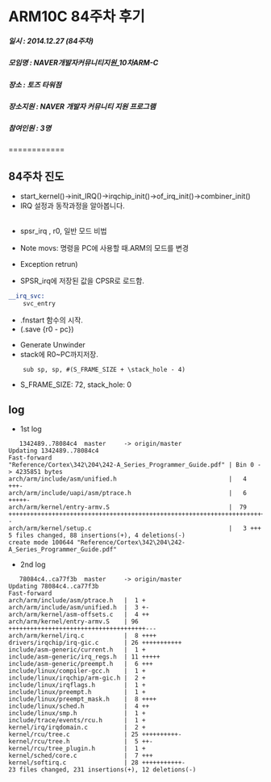 # ARM10C 84주차 후기
##### 일시 : 2014.12.27 (84주차)
##### 모임명 : NAVER개발자커뮤니티지원_10차ARM-C
##### 장소 : 토즈 타워점
##### 장소지원 : NAVER 개발자 커뮤니티 지원 프로그램
##### 참여인원 :  3명
============

## 84주차 진도
* start_kernel()->init_IRQ()->irqchip_init()->of_irq_init()->combiner_init()
* IRQ 설정과 동작과정을 알아봅니다.

##
* spsr_irq , r0, 일반 모드 비법


* Note movs: 명령을 PC에 사용할 때.ARM의 모드를 변경
* Exception retrun)
* SPSR_irq에 저장된 값을 CPSR로 로드함.

```asm
__irq_svc:
	svc_entry
```

* .fnstart 함수의 시작.
* (.save {r0 - pc})
 - Generate Unwinder
 - stack에 R0~PC까지저장.

```
	sub	sp, sp, #(S_FRAME_SIZE + \stack_hole - 4)
```
* S_FRAME_SIZE: 72, stack_hole: 0

## log
* 1st log

```
   1342489..78084c4  master     -> origin/master
Updating 1342489..78084c4
Fast-forward
"Reference/Cortex\342\204\242-A_Series_Programmer_Guide.pdf" | Bin 0 -> 4235851 bytes
arch/arm/include/asm/unified.h                               |   4 +++-
arch/arm/include/uapi/asm/ptrace.h                           |   6 +++++-
arch/arm/kernel/entry-armv.S                                 |  79 +++++++++++++++++++++++++++++++++++++++++++++++++++++++++++++++++++++++++++++--
arch/arm/kernel/setup.c                                      |   3 +++
5 files changed, 88 insertions(+), 4 deletions(-)
create mode 100644 "Reference/Cortex\342\204\242-A_Series_Programmer_Guide.pdf"
```

* 2nd log

```
   78084c4..ca77f3b  master     -> origin/master
Updating 78084c4..ca77f3b
Fast-forward
arch/arm/include/asm/ptrace.h   |  1 +
arch/arm/include/asm/unified.h  |  3 +-
arch/arm/kernel/asm-offsets.c   |  4 ++
arch/arm/kernel/entry-armv.S    | 96 ++++++++++++++++++++++++++++++++++++++---
arch/arm/kernel/irq.c           |  8 ++++
drivers/irqchip/irq-gic.c       | 26 +++++++++++
include/asm-generic/current.h   |  1 +
include/asm-generic/irq_regs.h  | 11 +++++
include/asm-generic/preempt.h   |  6 +++
include/linux/compiler-gcc.h    |  1 +
include/linux/irqchip/arm-gic.h |  2 +
include/linux/irqflags.h        |  1 +
include/linux/preempt.h         |  1 +
include/linux/preempt_mask.h    |  8 ++++
include/linux/sched.h           |  4 ++
include/linux/smp.h             |  1 +
include/trace/events/rcu.h      |  1 +
kernel/irq/irqdomain.c          |  2 +
kernel/rcu/tree.c               | 25 ++++++++++-
kernel/rcu/tree.h               |  5 ++-
kernel/rcu/tree_plugin.h        |  1 +
kernel/sched/core.c             |  7 +++
kernel/softirq.c                | 28 +++++++++++-
23 files changed, 231 insertions(+), 12 deletions(-)
```						   
